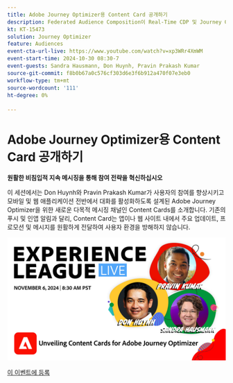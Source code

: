 ```yaml
---
title: Adobe Journey Optimizer용 Content Card 공개하기
description: Federated Audience Composition이 Real-Time CDP 및 Journey Optimizer을 통해 대상 큐레이션 및 활성화에 대한 포괄적인 접근 방식을 제공하는 방법에 대해 알아봅니다.
kt: KT-15473
solution: Journey Optimizer
feature: Audiences
event-cta-url-live: https://www.youtube.com/watch?v=xp3WRr4XmWM
event-start-time: 2024-10-30 08:30-7
event-guests: Sandra Hausmann, Don Huynh, Pravin Prakash Kumar
source-git-commit: f8b0b67a0c576cf303d6e3f6b912a470f07e3eb0
workflow-type: tm+mt
source-wordcount: '111'
ht-degree: 0%

---
```


# Adobe Journey Optimizer용 Content Card 공개하기

**원활한 비침입적 지속 메시징을 통해 참여 전략을 혁신하십시오**

이 세션에서는 Don Huynh와 Pravin Prakash Kumar가 사용자의 참여를 향상시키고 모바일 및 웹 애플리케이션 전반에서 대화를 활성화하도록 설계된 Adobe Journey Optimizer을 위한 새로운 다목적 메시징 채널인 Content Cards를 소개합니다. 기존의 푸시 및 인앱 알림과 달리, Content Card는 앱이나 웹 사이트 내에서 주요 업데이트, 프로모션 및 메시지를 원활하게 전달하여 사용자 환경을 방해하지 않습니다.


![experience league live](/help/experience-league-live/assets/WebBanner-Nov-6-2024.jpg)

[이 이벤트에 등록](https://engage.adobe.com/ExpLeagueLive-241030.html?s_rtid=7015Y0000048hxzQAA&amp;s_iid=&amp;sfid=&amp;acctid=&amp;ecp=)


